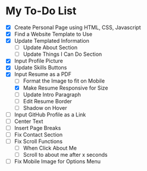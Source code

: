 # My To-Do List

- [x] Create Personal Page using HTML, CSS, Javascript
- [x] Find a Website Template to Use
- [x] Update Templated Information
  - [ ] Update About Section
  - [ ] Update Things I Can Do Section
- [x] Input Profile Picture
- [x] Update Skills Buttons
- [x] Input Resume as a PDF
  - [ ] Format the Image to fit on Mobile
  - [x] Make Resume Responsive for Size
  - [ ] Update Intro Paragraph
  - [ ] Edit Resume Border
  - [ ] Shadow on Hover
- [ ] Input GitHub Profile as a Link
- [ ] Center Text
- [ ] Insert Page Breaks
- [ ] Fix Contact Section
- [ ] Fix Scroll Functions
  - [ ] When Click About Me
  - [ ] Scroll to about me after x seconds
- [ ] Fix Mobile Image for Options Menu
